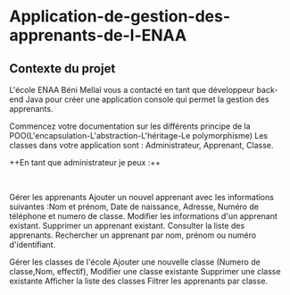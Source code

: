 # Application-de-gestion-des-apprenants-de-l-ENAA
## Contexte du projet
L'école ENAA Béni Mellal vous a contacté en tant que développeur back-end Java pour créer une application console qui permet la gestion des apprenants.

Commencez votre documentation sur les différents principe de la POO(L'encapsulation-L'abstraction-L'héritage-Le polymorphisme)
Les classes dans votre application sont : Administrateur, Apprenant, Classe.
​

++En tant que administrateur je peux :++

​

Gérer les apprenants
Ajouter un nouvel apprenant avec les informations suivantes :Nom et prénom, Date de naissance, Adresse, Numéro de téléphone et numero de classe.
Modifier les informations d'un apprenant existant.
Supprimer un apprenant existant.
Consulter la liste des apprenants.
Rechercher un apprenant par nom, prénom ou numéro d'identifiant.
​

Gérer les classes de l'école
Ajouter une nouvelle classe (Numero de classe,Nom, effectif),
Modifier une classe existante
Supprimer une classe existante
Afficher la liste des classes
Filtrer les apprenants par classe.
